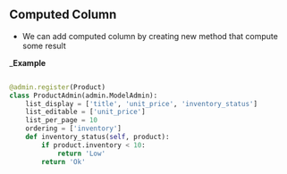 ## Computed Column

- We can add computed column by creating new method that compute some result 

___Example__

```python

@admin.register(Product)
class ProductAdmin(admin.ModelAdmin):
    list_display = ['title', 'unit_price', 'inventory_status']
    list_editable = ['unit_price']
    list_per_page = 10
    ordering = ['inventory']
    def inventory_status(self, product):
        if product.inventory < 10:
            return 'Low'
        return 'Ok'
```

